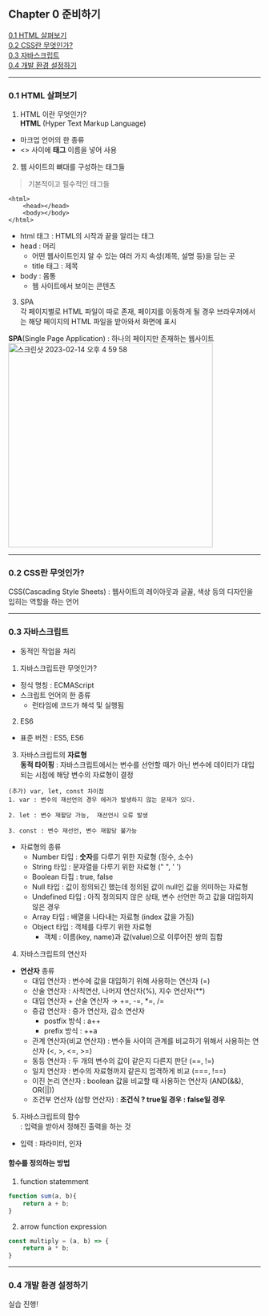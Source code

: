 ## Chapter 0 준비하기

[0.1 HTML 살펴보기](#01-html-살펴보기)  
[0.2 CSS란 무엇인가?](#02-css란-무엇인가)  
[0.3 자바스크립트](#03-자바스크립트)  
[0.4 개발 환경 설정하기](#04-개발-환경-설정하기)  

---

### 0.1 HTML 살펴보기

1. HTML 이란 무엇인가?  
**HTML** (Hyper Text Markup Language)
- 마크업 언어의 한 종류
- <> 사이에 **태그** 이름을 넣어 사용

2. 웹 사이트의 뼈대를 구성하는 태그들  
> 기본적이고 필수적인 태그들  

~~~
<html>
    <head></head>
    <body></body>
</html>
~~~

- html 태그 : HTML의 시작과 끝을 알리는 태그
- head : 머리 
    - 어떤 웹사이트인지 알 수 있는 여러 가지 속성(제목, 설명 등)을 담는 곳
    - title 태그 : 제목
- body : 몸통
    - 웹 사이트에서 보이는 콘텐츠

3. SPA  
각 페이지별로 HTML 파일이 따로 존재, 페이지를 이동하게 될 경우 브라우저에서는 해당 페이지의 HTML 파일을 받아와서 화면에 표시

**SPA**(Single Page Application) 
: 하나의 페이지만 존재하는 웹사이트   
<img width="408" alt="스크린샷 2023-02-14 오후 4 59 58" src="https://user-images.githubusercontent.com/101851472/218733622-8cc588a6-1aca-49e6-8f3b-5ff05b725066.png">

---

### 0.2 CSS란 무엇인가?  
CSS(Cascading Style Sheets) : 웹사이트의 레이아웃과 글꼴, 색상 등의 디자인을 입히는 역할을 하는 언어

---

### 0.3 자바스크립트  
- 동적인 작업을 처리

1. 자바스크립트란 무엇인가? 
- 정식 명칭 : ECMAScript
- 스크립트 언어의 한 종류
    - 런타임에 코드가 해석 및 실행됨

2. ES6
- 표준 버전 : ES5, ES6

3. 자바스크립트의 **자료형**  
**동적 타이핑** : 자바스크립트에서는 변수를 선언할 때가 아닌 변수에 데이터가 대입되는 시점에 해당 변수의 자료형이 결정  
~~~
(추가) var, let, const 차이점
1. var : 변수의 재선언의 경우 에러가 발생하지 않는 문제가 있다.

2. let : 변수 재할당 가능,  재선언시 오류 발생

3. const : 변수 재선언, 변수 재할당 불가능
~~~

- 자료형의 종류
    - Number 타입 : **숫자**를 다루기 위한 자료형 (정수, 소수)
    - String 타입 : 문자열을 다루기 위한 자료형 (" ", ' ')
    - Boolean 타칩 : true, false
    - Null 타입 : 값이 정의되긴 했는데 정의된 값이 null인 값을 의미하는 자료형
    - Undefined 타입 : 아직 정의되지 않은 상태, 변수 선언만 하고 값을 대입하지 않은 경우
    - Array 타입 : 배열을 나타내는 자료형 (index 값을 가짐)
    - Object 타입 : 객체를 다루기 위한 자료형
        - 객체 : 이름(key, name)과 값(value)으로 이루어진 쌍의 집합

4. 자바스크립트의 연산자  
- **연산자** 종류
    - 대입 연산자 : 변수에 값을 대입하기 위해 사용하는 연산자 (=)
    - 산술 연산자 : 사칙연산, 나머지 연산자(%), 지수 연산자(**)
    - 대입 연산자 + 산술 연산자 → +=, -=, *=, /=
    - 증감 연산자 : 증가 연산자, 감소 연산자
        - postfix 방식 : a++
        - prefix 방식 : ++a
    - 관계 연산자(비교 연산자) : 변수들 사이의 관계를 비교하기 위해서 사용하는 연산자 (<,  >, <=, >=)
    - 동등 연산자 : 두 개의 변수의 값이 같은지 다른지 판단 (==, !=)
    - 일치 연산자 : 변수의 자료형까지 같은지 엄격하게 비교 (===, !==)
    - 이진 논리 연산자 : boolean 값을 비교할 때 사용하는 연산자 (AND(&&), OR(||))
    - 조건부 연산자 (삼항 연산자) : **조건식 ? true일 경우 : false일 경우**

5. 자바스크립트의 함수  
: 입력을 받아서 정해진 출력을 하는 것
- 입력 : 파라미터, 인자

#### 함수를 정의하는 방법  
1. function statemment
~~~javaScript
function sum(a, b){
    return a + b;
}
~~~

2. arrow function expression
~~~javaScript
const multiply = (a, b) => {
    return a * b;
}
~~~

---

### 0.4 개발 환경 설정하기
실습 진행!
